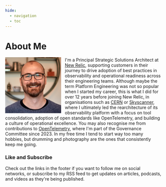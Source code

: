 ```yaml
---
hide:
  - navigation
  - toc
---
```


# About Me

<img src="/assets/img/profile_800x800.png" style="float: left; width: 180px; margin-right: 12px"/>

I'm a Principal Strategic Solutions Architect at [New Relic](https://newrelic.com/), supporting customers in their journey to drive
adoption of best practices in observability and operational readiness across their engineering teams. Although maybe
the term Platform Engineering was not so popular when I started my career, this is what I did for over 12 years before
joining New Relic, in organisations such as [CERN](https://cern.ch/) or [Skyscanner](https://www.skyscanner.net/), where I ultimately led the rearchitecture
of its observability platform with a focus on tool consolidation, adoption of open standards like OpenTelemetry, and
building a culture of operational excellence. You may also recognise me from contributions to [OpenTelemetry](https://opentelemetry.io/),
where I'm part of the Governance Committee since 2023. In my free time I tend to start way too many hobbies, but
drumming and photography are the ones that consistently keep me going.

### Like and Subscribe
Check out the links in the footer if you want to follow me on social networks, or subscribe to my RSS feed to get
updates on articles, podcasts, and videos as they're being published.
